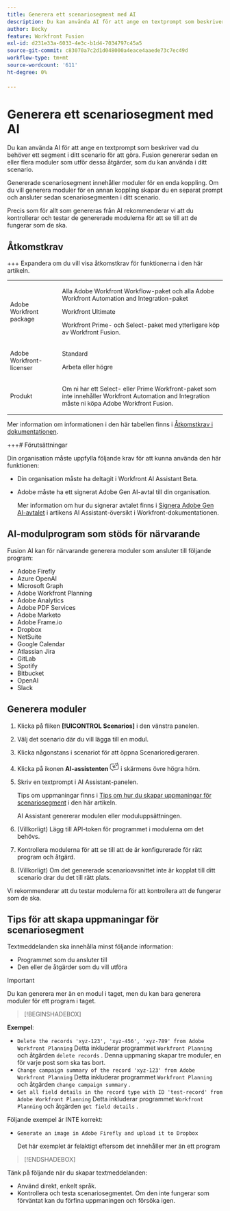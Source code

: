```yaml
---
title: Generera ett scenariosegment med AI
description: Du kan använda AI för att ange en textprompt som beskriver vad du behöver ett segment i ditt scenario för att göra. Fusion genererar sedan en eller flera moduler som utför dessa åtgärder, som du kan använda i ditt scenario.
author: Becky
feature: Workfront Fusion
exl-id: d231e33a-6033-4e3c-b1d4-7034797c45a5
source-git-commit: c83070a7c2d1d048000a4eace4aaede73c7ec49d
workflow-type: tm+mt
source-wordcount: '611'
ht-degree: 0%

---
```


# Generera ett scenariosegment med AI

<!--DO NOT DELETE - linked through CSH-->

<!--Check if this is in GA before repo goes live. If not, hide this article.-->

<!--Check if they need to have signed the rider and stuff-->

Du kan använda AI för att ange en textprompt som beskriver vad du behöver ett segment i ditt scenario för att göra. Fusion genererar sedan en eller flera moduler som utför dessa åtgärder, som du kan använda i ditt scenario.

Genererade scenariosegment innehåller moduler för en enda koppling. Om du vill generera moduler för en annan koppling skapar du en separat prompt och ansluter sedan scenariosegmenten i ditt scenario.

Precis som för allt som genereras från AI rekommenderar vi att du kontrollerar och testar de genererade modulerna för att se till att de fungerar som de ska.

## Åtkomstkrav

+++ Expandera om du vill visa åtkomstkrav för funktionerna i den här artikeln.

<table style="table-layout:auto">
 <col> 
 <col> 
 <tbody> 
  <tr> 
   <td role="rowheader">Adobe Workfront package</td> 
   <td> <p>Alla Adobe Workfront Workflow-paket och alla Adobe Workfront Automation and Integration-paket</p><p>Workfront Ultimate</p><p>Workfront Prime- och Select-paket med ytterligare köp av Workfront Fusion.</p> </td> 
  </tr> 
  <tr data-mc-conditions=""> 
   <td role="rowheader">Adobe Workfront-licenser</td> 
   <td> <p>Standard</p><p>Arbeta eller högre</p> </td> 
  </tr> 
  <tr> 
   <td role="rowheader">Produkt</td> 
   <td>
   <p>Om ni har ett Select- eller Prime Workfront-paket som inte innehåller Workfront Automation and Integration måste ni köpa Adobe Workfront Fusion.</li></ul>
   </td> 
  </tr>
 </tbody> 
</table>

Mer information om informationen i den här tabellen finns i [Åtkomstkrav i dokumentationen](/help/workfront-fusion/references/licenses-and-roles/access-level-requirements-in-documentation.md).

+++# Förutsättningar

Din organisation måste uppfylla följande krav för att kunna använda den här funktionen:

* Din organisation måste ha deltagit i Workfront AI Assistant Beta.
* Adobe måste ha ett signerat Adobe Gen AI-avtal till din organisation.

  Mer information om hur du signerar avtalet finns i [Signera Adobe Gen AI-avtalet](https://experienceleague.adobe.com/sv/docs/workfront/using/basics/ai-assistant/ai-assistant-overview#sign-the-adobe-gen-ai-agreement) i artikens AI Assistant-översikt i Workfront-dokumentationen.

## AI-modulprogram som stöds för närvarande

Fusion AI kan för närvarande generera moduler som ansluter till följande program:

* Adobe Firefly
* Azure OpenAI
* Microsoft Graph
* Adobe Workfront Planning
* Adobe Analytics
* Adobe PDF Services
* Adobe Marketo
* Adobe Frame.io
* Dropbox
* NetSuite
* Google Calendar
* Atlassian Jira
* GitLab
* Spotify
* Bitbucket
* OpenAI
* Slack

## Generera moduler

1. Klicka på fliken **[!UICONTROL Scenarios]** i den vänstra panelen.
1. Välj det scenario där du vill lägga till en modul.
1. Klicka någonstans i scenariot för att öppna Scenarioredigeraren.
1. Klicka på ikonen **AI-assistenten** ![AI-assistenten](assets/ai-assistant-icon.png) i skärmens övre högra hörn.
1. Skriv en textprompt i AI Assistant-panelen.

   Tips om uppmaningar finns i [Tips om hur du skapar uppmaningar för scenariosegment](#tips-for-creating-prompts-for-scenario-segments) i den här artikeln.

   AI Assistant genererar modulen eller moduluppsättningen.
1. (Villkorligt) Lägg till API-token för programmet i modulerna om det behövs.
1. Kontrollera modulerna för att se till att de är konfigurerade för rätt program och åtgärd.
1. (Villkorligt) Om det genererade scenarioavsnittet inte är kopplat till ditt scenario drar du det till rätt plats.

Vi rekommenderar att du testar modulerna för att kontrollera att de fungerar som de ska.

## Tips för att skapa uppmaningar för scenariosegment

Textmeddelanden ska innehålla minst följande information:

* Programmet som du ansluter till
* Den eller de åtgärder som du vill utföra

>[!IMPORTANT]
>
>Du kan generera mer än en modul i taget, men du kan bara generera moduler för ett program i taget.

>[!BEGINSHADEBOX]

**Exempel**:

* `Delete the records 'xyz-123', 'xyz-456', 'xyz-789' from Adobe Workfront Planning`
Detta inkluderar programmet `Workfront Planning` och åtgärden `delete records` . Denna uppmaning skapar tre moduler, en för varje post som ska tas bort.
* `Change campaign summary of the record 'xyz-123' from Adobe Workfront Planning`
Detta inkluderar programmet `Workfront Planning` och åtgärden `change campaign summary` .
* `Get all field details in the record type with ID 'test-record' from Adobe Workfront Planning`
Detta inkluderar programmet `Workfront Planning` och åtgärden `get field details` .

Följande exempel är INTE korrekt:

* `Generate an image in Adobe Firefly and upload it to Dropbox`

  Det här exemplet är felaktigt eftersom det innehåller mer än ett program

>[!ENDSHADEBOX]

Tänk på följande när du skapar textmeddelanden:

* Använd direkt, enkelt språk.
* Kontrollera och testa scenariosegmentet. Om den inte fungerar som förväntat kan du förfina uppmaningen och försöka igen.
